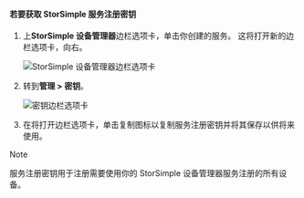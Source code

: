 <!--author=alkohli last changed: 06/22/17-->

#### <a name="to-get-the-storsimple-service-registration-key"></a>若要获取 StorSimple 服务注册密钥

1. 上**StorSimple 设备管理器**边栏选项卡，单击你创建的服务。 这将打开新的边栏选项卡，向右。
   
     ![StorSimple 设备管理器边栏选项卡](./media/storsimple-8000-get-service-registration-key/createssdevman5.png)

2.  转到**管理 > 密钥**。
   
     ![密钥边栏选项卡](./media/storsimple-8000-get-service-registration-key/getregkey2.png)

3.  在将打开边栏选项卡，单击复制图标以复制服务注册密钥并将其保存以供将来使用。

> [!NOTE]
> 服务注册密钥用于注册需要使用你的 StorSimple 设备管理器服务注册的所有设备。


